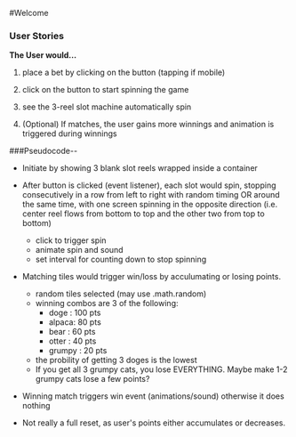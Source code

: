 #Welcome


### User Stories

**The User would…** 

1. place a bet by clicking on the button (tapping if mobile)

2. click on the button to start spinning the game

3.  see the 3-reel slot machine automatically spin

4. (Optional) If matches, the user gains more winnings and animation is triggered during winnings


###Pseudocode--

* Initiate by showing 3 blank slot reels wrapped inside a container

* After button is clicked (event listener), each slot would spin, stopping consecutively in a row from left to right with random timing OR around the same time, with one screen spinning in the opposite direction (i.e. center reel flows from bottom to top and the other two from top to bottom)
    * click to trigger spin
    * animate spin and sound
    * set interval for counting down to stop spinning

* Matching tiles would trigger win/loss by acculumating or losing points.
    * random tiles selected (may use .math.random)
    * winning combos are 3 of the following:
        - doge : 100 pts 
        - alpaca: 80 pts
        - bear : 60 pts
        - otter : 40 pts
        - grumpy : 20 pts
    * the probility of getting 3 doges is the lowest
    * If you get all 3 grumpy cats, you lose EVERYTHING. Maybe make 1-2 grumpy cats lose a few points?

* Winning match triggers win event (animations/sound)
    otherwise it does nothing

* Not really a full reset, as user's points either accumulates or decreases. 
